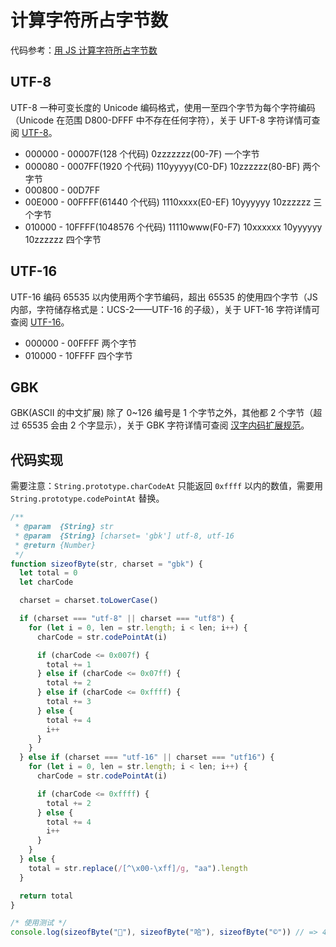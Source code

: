 # 计算字符所占字节数

代码参考：[用 JS 计算字符所占字节数](https://gist.github.com/nuintun/9955353)

## UTF-8

UTF-8 一种可变长度的 Unicode 编码格式，使用一至四个字节为每个字符编码（Unicode 在范围 D800-DFFF 中不存在任何字符），关于 UFT-8 字符详情可查阅 [UTF-8](https://zh.wikipedia.org/wiki/UTF-8)。

- 000000 - 00007F(128 个代码) 0zzzzzzz(00-7F) 一个字节
- 000080 - 0007FF(1920 个代码) 110yyyyy(C0-DF) 10zzzzzz(80-BF) 两个字节
- 000800 - 00D7FF
- 00E000 - 00FFFF(61440 个代码) 1110xxxx(E0-EF) 10yyyyyy 10zzzzzz 三个字节
- 010000 - 10FFFF(1048576 个代码) 11110www(F0-F7) 10xxxxxx 10yyyyyy 10zzzzzz 四个字节

## UTF-16

UTF-16 编码 65535 以内使用两个字节编码，超出 65535 的使用四个字节（JS 内部，字符储存格式是：UCS-2——UTF-16 的子级），关于 UFT-16 字符详情可查阅 [UTF-16](https://zh.wikipedia.org/wiki/UTF-16)。

- 000000 - 00FFFF 两个字节
- 010000 - 10FFFF 四个字节

## GBK

GBK(ASCII 的中文扩展) 除了 0~126 编号是 1 个字节之外，其他都 2 个字节（超过 65535 会由 2 个字显示），关于 GBK 字符详情可查阅 [汉字内码扩展规范](https://zh.wikipedia.org/wiki/汉字内码扩展规范)。

## 代码实现

需要注意：`String.prototype.charCodeAt` 只能返回 `0xffff` 以内的数值，需要用 `String.prototype.codePointAt` 替换。

```javascript
/**
 * @param  {String} str
 * @param  {String} [charset= 'gbk'] utf-8, utf-16
 * @return {Number}
 */
function sizeofByte(str, charset = "gbk") {
  let total = 0
  let charCode

  charset = charset.toLowerCase()

  if (charset === "utf-8" || charset === "utf8") {
    for (let i = 0, len = str.length; i < len; i++) {
      charCode = str.codePointAt(i)

      if (charCode <= 0x007f) {
        total += 1
      } else if (charCode <= 0x07ff) {
        total += 2
      } else if (charCode <= 0xffff) {
        total += 3
      } else {
        total += 4
        i++
      }
    }
  } else if (charset === "utf-16" || charset === "utf16") {
    for (let i = 0, len = str.length; i < len; i++) {
      charCode = str.codePointAt(i)

      if (charCode <= 0xffff) {
        total += 2
      } else {
        total += 4
        i++
      }
    }
  } else {
    total = str.replace(/[^\x00-\xff]/g, "aa").length
  }

  return total
}

/* 使用测试 */
console.log(sizeofByte("💩"), sizeofByte("哈"), sizeofByte("©")) // => 4 2 1
```
